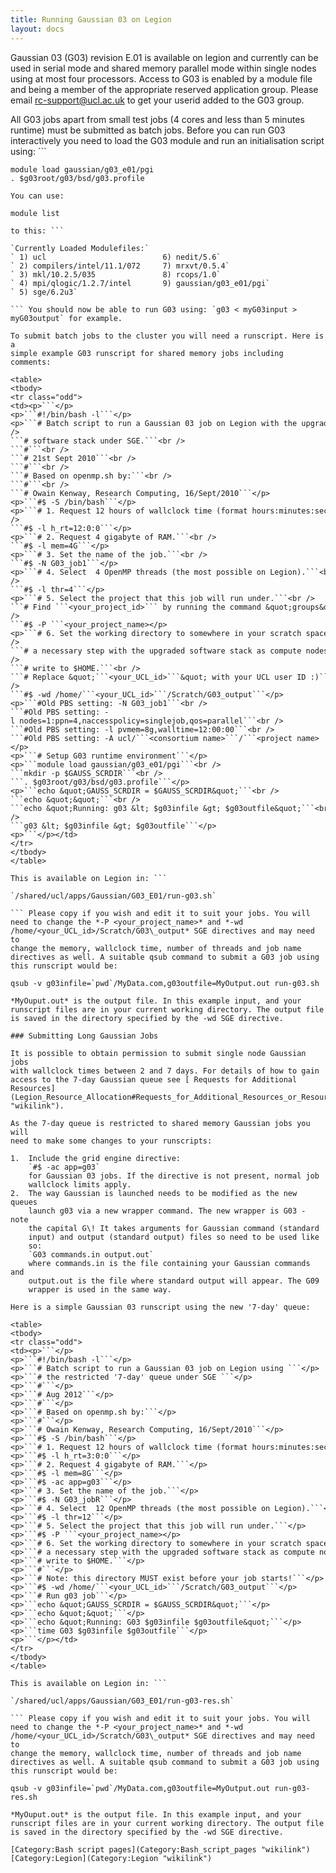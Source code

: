 ```yaml
---
title: Running Gaussian 03 on Legion
layout: docs
---
```

Gaussian 03 (G03) revision E.01 is available on legion and currently can
be used in serial mode and shared memory parallel mode within single
nodes using at most four processors. Access to G03 is enabled by a
module file and being a member of the appropriate reserved application
group. Please email <rc-support@ucl.ac.uk> to get your userid added to
the G03 group.

All G03 jobs apart from small test jobs (4 cores and less than 5 minutes
runtime) must be submitted as batch jobs. Before you can run G03
interactively you need to load the G03 module and run an initialisation
script using: ```

`module load gaussian/g03_e01/pgi`  
`. $g03root/g03/bsd/g03.profile`

``` You can use: ```

`module list`

``` to check that the module is loaded. Output should look similar
to this: ```

`Currently Loaded Modulefiles:`  
` 1) ucl                          6) nedit/5.6`  
` 2) compilers/intel/11.1/072     7) mrxvt/0.5.4`  
` 3) mkl/10.2.5/035               8) rcops/1.0`  
` 4) mpi/qlogic/1.2.7/intel       9) gaussian/g03_e01/pgi`  
` 5) sge/6.2u3`

``` You should now be able to run G03 using: `g03 < myG03input >
myG03output` for example.

To submit batch jobs to the cluster you will need a runscript. Here is a
simple example G03 runscript for shared memory jobs including comments:

<table>
<tbody>
<tr class="odd">
<td><p>```</p>
<p>```#!/bin/bash -l```</p>
<p>```# Batch script to run a Gaussian 03 job on Legion with the upgraded```<br />
```# software stack under SGE.```<br />
```#```<br />
```# 21st Sept 2010```<br />
```#```<br />
```# Based on openmp.sh by:```<br />
```#```<br />
```# Owain Kenway, Research Computing, 16/Sept/2010```</p>
<p>```#$ -S /bin/bash```</p>
<p>```# 1. Request 12 hours of wallclock time (format hours:minutes:seconds).```<br />
```#$ -l h_rt=12:0:0```</p>
<p>```# 2. Request 4 gigabyte of RAM.```<br />
```#$ -l mem=4G```</p>
<p>```# 3. Set the name of the job.```<br />
```#$ -N G03_job1```</p>
<p>```# 4. Select  4 OpenMP threads (the most possible on Legion).```<br />
```#$ -l thr=4```</p>
<p>```# 5. Select the project that this job will run under.```<br />
```# Find ```<your_project_id>``` by running the command &quot;groups&quot;```<br />
```#$ -P ```<your_project_name></p>
<p>```# 6. Set the working directory to somewhere in your scratch space.  This is```<br />
```# a necessary step with the upgraded software stack as compute nodes cannot```<br />
```# write to $HOME.```<br />
```# Replace &quot;```<your_UCL_id>```&quot; with your UCL user ID :)```<br />
```#$ -wd /home/```<your_UCL_id>```/Scratch/G03_output```</p>
<p>```#Old PBS setting: -N G03_job1```<br />
```#Old PBS setting: -l nodes=1:ppn=4,naccesspolicy=singlejob,qos=parallel```<br />
```#Old PBS setting: -l pvmem=8g,walltime=12:00:00```<br />
```#Old PBS setting: -A ucl/```<consortium name>```/```<project name></p>
<p>```# Setup G03 runtime environment```</p>
<p>```module load gaussian/g03_e01/pgi```<br />
```mkdir -p $GAUSS_SCRDIR```<br />
```. $g03root/g03/bsd/g03.profile```</p>
<p>```echo &quot;GAUSS_SCRDIR = $GAUSS_SCRDIR&quot;```<br />
```echo &quot;&quot;```<br />
```echo &quot;Running: g03 &lt; $g03infile &gt; $g03outfile&quot;```<br />
```g03 &lt; $g03infile &gt; $g03outfile```</p>
<p>```</p></td>
</tr>
</tbody>
</table>

This is available on Legion in: ```

`/shared/ucl/apps/Gaussian/G03_E01/run-g03.sh`

``` Please copy if you wish and edit it to suit your jobs. You will
need to change the *-P <your_project_name>* and *-wd
/home/<your_UCL_id>/Scratch/G03\_output* SGE directives and may need to
change the memory, wallclock time, number of threads and job name
directives as well. A suitable qsub command to submit a G03 job using
this runscript would be:
```

``qsub -v g03infile=`pwd`/MyData.com,g03outfile=MyOutput.out run-g03.sh``

``` where *Mydata.com* is the file containing your G03 commands and
*MyOuput.out* is the output file. In this example input, and your
runscript files are in your current working directory. The output file
is saved in the directory specified by the -wd SGE directive.

### Submitting Long Gaussian Jobs

It is possible to obtain permission to submit single node Gaussian jobs
with wallclock times between 2 and 7 days. For details of how to gain
access to the 7-day Gaussian queue see [ Requests for Additional
Resources](Legion_Resource_Allocation#Requests_for_Additional_Resources_or_Resource_Reservations "wikilink").

As the 7-day queue is restricted to shared memory Gaussian jobs you will
need to make some changes to your runscripts:

1.  Include the grid engine directive:  
    `#$ -ac app=g03`  
    for Gaussian 03 jobs. If the directive is not present, normal job
    wallclock limits apply.
2.  The way Gaussian is launched needs to be modified as the new queues
    launch g03 via a new wrapper command. The new wrapper is G03 - note
    the capital G\! It takes arguments for Gaussian command (standard
    input) and output (standard output) files so need to be used like
    so:  
    `G03 commands.in output.out`  
    where commands.in is the file containing your Gaussian commands and
    output.out is the file where standard output will appear. The G09
    wrapper is used in the same way.

Here is a simple Gaussian 03 runscript using the new '7-day' queue:

<table>
<tbody>
<tr class="odd">
<td><p>```</p>
<p>```#!/bin/bash -l```</p>
<p>```# Batch script to run a Gaussian 03 job on Legion using ```</p>
<p>```# the restricted '7-day' queue under SGE ```</p>
<p>```#```</p>
<p>```# Aug 2012```</p>
<p>```#```</p>
<p>```# Based on openmp.sh by:```</p>
<p>```#```</p>
<p>```# Owain Kenway, Research Computing, 16/Sept/2010```</p>
<p>```#$ -S /bin/bash```</p>
<p>```# 1. Request 12 hours of wallclock time (format hours:minutes:seconds).```</p>
<p>```#$ -l h_rt=3:0:0```</p>
<p>```# 2. Request 4 gigabyte of RAM.```</p>
<p>```#$ -l mem=8G```</p>
<p>```#$ -ac app=g03```</p>
<p>```# 3. Set the name of the job.```</p>
<p>```#$ -N G03_jobR```</p>
<p>```# 4. Select  12 OpenMP threads (the most possible on Legion).```</p>
<p>```#$ -l thr=12```</p>
<p>```# 5. Select the project that this job will run under.```</p>
<p>```#$ -P ```<your_project_name></p>
<p>```# 6. Set the working directory to somewhere in your scratch space.  This is```</p>
<p>```# a necessary step with the upgraded software stack as compute nodes cannot```</p>
<p>```# write to $HOME.```</p>
<p>```#```</p>
<p>```# Note: this directory MUST exist before your job starts!```</p>
<p>```#$ -wd /home/```<your_UCL_id>```/Scratch/G03_output```</p>
<p>```# Run g03 job```</p>
<p>```echo &quot;GAUSS_SCRDIR = $GAUSS_SCRDIR&quot;```</p>
<p>```echo &quot;&quot;```</p>
<p>```echo &quot;Running: G03 $g03infile $g03outfile&quot;```</p>
<p>```time G03 $g03infile $g03outfile```</p>
<p>```</p></td>
</tr>
</tbody>
</table>

This is available on Legion in: ```

`/shared/ucl/apps/Gaussian/G03_E01/run-g03-res.sh`

``` Please copy if you wish and edit it to suit your jobs. You will
need to change the *-P <your_project_name>* and *-wd
/home/<your_UCL_id>/Scratch/G03\_output* SGE directives and may need to
change the memory, wallclock time, number of threads and job name
directives as well. A suitable qsub command to submit a G03 job using
this runscript would be:
```

``qsub -v g03infile=`pwd`/MyData.com,g03outfile=MyOutput.out run-g03-res.sh``

``` where *Mydata.com* is the file containing your G03 commands and
*MyOuput.out* is the output file. In this example input, and your
runscript files are in your current working directory. The output file
is saved in the directory specified by the -wd SGE directive.

[Category:Bash script pages](Category:Bash_script_pages "wikilink")
[Category:Legion](Category:Legion "wikilink")